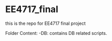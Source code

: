 # EE4717_final
this is the repo for EE4717 final project

Folder Content:
-DB: contains DB related scripts.
     

